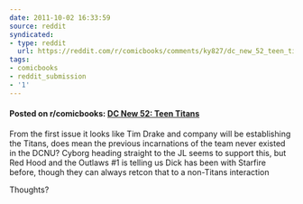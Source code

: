```yaml
---
date: 2011-10-02 16:33:59
source: reddit
syndicated:
- type: reddit
  url: https://reddit.com/r/comicbooks/comments/ky827/dc_new_52_teen_titans/
tags:
- comicbooks
- reddit_submission
- '1'
---
```


#### Posted on r/comicbooks: [DC New 52: Teen Titans](https://reddit.com/r/comicbooks/comments/ky827/dc_new_52_teen_titans/)

From the first issue it looks like Tim Drake and company will be establishing the Titans, does mean the previous incarnations of the team never existed in the DCNU? Cyborg heading straight to the JL seems to support this, but Red Hood and the Outlaws #1 is telling us Dick has been with Starfire before, though they can always retcon that to a non-Titans interaction

Thoughts?